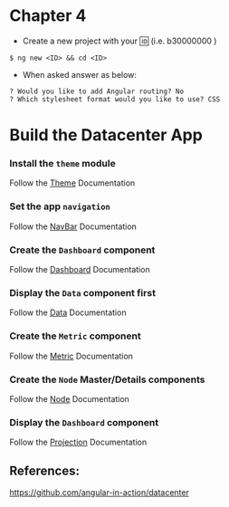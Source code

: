# Chapter 4

* Create a new project with your :id: (i.e. b30000000 )

 ``` 
 $ ng new <ID> && cd <ID>
 ```

* When asked answer as below:

```
? Would you like to add Angular routing? No
? Which stylesheet format would you like to use? CSS
```


# Build the Datacenter App

### Install the `theme` module

Follow the [Theme](docs/theme.md) Documentation

### Set the app `navigation`

Follow the [NavBar](docs/navbar.md) Documentation


### Create the `Dashboard` component

Follow the [Dashboard](docs/dashboard.md) Documentation

### Display the `Data` component first

Follow the [Data](docs/data.md) Documentation

### Create the `Metric` component

Follow the [Metric](docs/metric.md) Documentation

### Create the `Node` Master/Details components

Follow the [Node](docs/node.md) Documentation

### Display the `Dashboard` component

Follow the [Projection](docs/projection.md) Documentation


## References:

https://github.com/angular-in-action/datacenter
